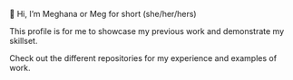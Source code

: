 👋 Hi, I’m Meghana or Meg for short (she/her/hers)

This profile is for me to showcase my previous work and demonstrate my skillset. 

Check out the different repositories for my experience and examples of work.

<!---
meg-anna/meg-anna is a ✨ special ✨ repository because its `README.md` (this file) appears on your GitHub profile.
You can click the Preview link to take a look at your changes.
--->
